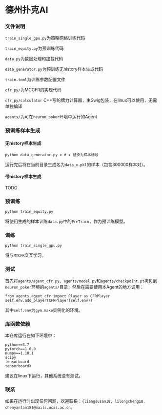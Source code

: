 # 德州扑克AI
### 文件说明
`train_single_gpu.py`为策略网络训练代码

`train_equity.py`为预训练代码

`data.py`为数据处理和加载代码

`data_generator.py`为预训练无history样本生成代码

`train.toml`为训练参数配置文件

`cfr_py/`为MCCFR的实现代码

`cfr_py/calculator` C++写的牌力计算器，由Swig包装，在linux可以使用，无需单独编译

`agents/`为可在`neuron_poker`环境中运行的Agent

### 预训练样本生成
#### 无history样本生成
```
python data_generator.py x # x 替换为样本标号
```
运行完后将在当前目录生成名为`data_x.pkl`的样本（包含300000样本对）。
#### 带history样本生成
TODO

### 预训练
```
python train_equity.py
```
将使用生成的样本训练`data.py`中的`PreTrain`，作为预训练模型。

### 训练
```
python train_single_gpu.py
```
将与`MYCFR`交互学习。

### 测试
首先将`agents/agent_cfr.py`、`agents/model.py`和`agents/checkpoint.pt`拷贝到`neuron_poker`环境的`agents/`目录，然后在需要使用本Agent的地方调用：
```
from agents.agent_cfr import Player as CFRPlayer
self.env.add_player(CFRPlayer(self.env))
```
其中`self.env`为`gym.make`实例化的环境。

### 库函数依赖
本仓库运行在如下环境中：
```
python==3.7
pytorch==1.6.0
numpy==1.18.1
scipy
tensorboard
tensorboardX
```

建议在linux下运行，其他系统没有测试。

### 联系
如果在运行时出现任何问题，欢迎联系：`{liangsusan18, lilongcheng18, chenyanfan18}@mails.ucas.ac.cn`。
